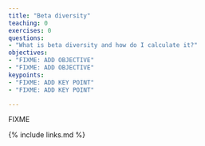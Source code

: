 ```yaml
---
title: "Beta diversity"
teaching: 0
exercises: 0
questions:
- "What is beta diversity and how do I calculate it?"
objectives:
- "FIXME: ADD OBJECTIVE"
- "FIXME: ADD OBJECTIVE"
keypoints:
- "FIXME: ADD KEY POINT"
- "FIXME: ADD KEY POINT"

---
```

FIXME

{% include links.md %}

